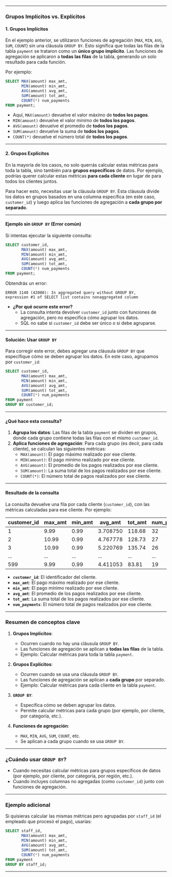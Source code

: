 
---

### **Grupos Implícitos vs. Explícitos**

#### **1. Grupos Implícitos**
En el ejemplo anterior, se utilizaron funciones de agregación (`MAX`, `MIN`, `AVG`, `SUM`, `COUNT`) sin una cláusula `GROUP BY`. Esto significa que todas las filas de la tabla `payment` se trataron como un **único grupo implícito**. Las funciones de agregación se aplicaron a **todas las filas** de la tabla, generando un solo resultado para cada función.

Por ejemplo:
```sql
SELECT MAX(amount) max_amt,
       MIN(amount) min_amt,
       AVG(amount) avg_amt,
       SUM(amount) tot_amt,
       COUNT(*) num_payments
FROM payment;
```
- Aquí, `MAX(amount)` devuelve el valor máximo de **todos los pagos**.
- `MIN(amount)` devuelve el valor mínimo de **todos los pagos**.
- `AVG(amount)` devuelve el promedio de **todos los pagos**.
- `SUM(amount)` devuelve la suma de **todos los pagos**.
- `COUNT(*)` devuelve el número total de **todos los pagos**.

---

#### **2. Grupos Explícitos**
En la mayoría de los casos, no solo querrás calcular estas métricas para toda la tabla, sino también para **grupos específicos** de datos. Por ejemplo, podrías querer calcular estas métricas **para cada cliente** en lugar de para todos los clientes juntos.

Para hacer esto, necesitas usar la cláusula `GROUP BY`. Esta cláusula divide los datos en grupos basados en una columna específica (en este caso, `customer_id`) y luego aplica las funciones de agregación a **cada grupo por separado**.

---

#### **Ejemplo sin `GROUP BY` (Error común)**
Si intentas ejecutar la siguiente consulta:
```sql
SELECT customer_id,
       MAX(amount) max_amt,
       MIN(amount) min_amt,
       AVG(amount) avg_amt,
       SUM(amount) tot_amt,
       COUNT(*) num_payments
FROM payment;
```
Obtendrás un error:
```
ERROR 1140 (42000): In aggregated query without GROUP BY, 
expression #1 of SELECT list contains nonaggregated column
```
- **¿Por qué ocurre este error?**
    - La consulta intenta devolver `customer_id` junto con funciones de agregación, pero no especifica cómo agrupar los datos.
    - SQL no sabe si `customer_id` debe ser único o si debe agruparse.

---

#### **Solución: Usar `GROUP BY`**
Para corregir este error, debes agregar una cláusula `GROUP BY` que especifique cómo se deben agrupar los datos. En este caso, agrupamos por `customer_id`:

```sql
SELECT customer_id,
       MAX(amount) max_amt,
       MIN(amount) min_amt,
       AVG(amount) avg_amt,
       SUM(amount) tot_amt,
       COUNT(*) num_payments
FROM payment
GROUP BY customer_id;
```

---

#### **¿Qué hace esta consulta?**
1. **Agrupa los datos**: Las filas de la tabla `payment` se dividen en grupos, donde cada grupo contiene todas las filas con el mismo `customer_id`.
2. **Aplica funciones de agregación**: Para cada grupo (es decir, para cada cliente), se calculan las siguientes métricas:
    - `MAX(amount)`: El pago máximo realizado por ese cliente.
    - `MIN(amount)`: El pago mínimo realizado por ese cliente.
    - `AVG(amount)`: El promedio de los pagos realizados por ese cliente.
    - `SUM(amount)`: La suma total de los pagos realizados por ese cliente.
    - `COUNT(*)`: El número total de pagos realizados por ese cliente.

---

#### **Resultado de la consulta**
La consulta devuelve una fila por cada cliente (`customer_id`), con las métricas calculadas para ese cliente. Por ejemplo:

| customer_id | max_amt | min_amt | avg_amt  | tot_amt | num_payments |
|-------------|---------|---------|----------|---------|--------------|
| 1           | 9.99    | 0.99    | 3.708750 | 118.68  | 32           |
| 2           | 10.99   | 0.99    | 4.767778 | 128.73  | 27           |
| 3           | 10.99   | 0.99    | 5.220769 | 135.74  | 26           |
| ...         | ...     | ...     | ...      | ...     | ...          |
| 599         | 9.99    | 0.99    | 4.411053 | 83.81   | 19           |

- **`customer_id`**: El identificador del cliente.
- **`max_amt`**: El pago máximo realizado por ese cliente.
- **`min_amt`**: El pago mínimo realizado por ese cliente.
- **`avg_amt`**: El promedio de los pagos realizados por ese cliente.
- **`tot_amt`**: La suma total de los pagos realizados por ese cliente.
- **`num_payments`**: El número total de pagos realizados por ese cliente.

---

### **Resumen de conceptos clave**

1. **Grupos Implícitos**:
    - Ocurren cuando no hay una cláusula `GROUP BY`.
    - Las funciones de agregación se aplican a **todas las filas** de la tabla.
    - Ejemplo: Calcular métricas para toda la tabla `payment`.

2. **Grupos Explícitos**:
    - Ocurren cuando se usa una cláusula `GROUP BY`.
    - Las funciones de agregación se aplican a **cada grupo** por separado.
    - Ejemplo: Calcular métricas para cada cliente en la tabla `payment`.

3. **`GROUP BY`**:
    - Especifica cómo se deben agrupar los datos.
    - Permite calcular métricas para cada grupo (por ejemplo, por cliente, por categoría, etc.).

4. **Funciones de agregación**:
    - `MAX`, `MIN`, `AVG`, `SUM`, `COUNT`, etc.
    - Se aplican a cada grupo cuando se usa `GROUP BY`.

---

### **¿Cuándo usar `GROUP BY`?**
- Cuando necesitas calcular métricas para grupos específicos de datos (por ejemplo, por cliente, por categoría, por región, etc.).
- Cuando incluyes columnas no agregadas (como `customer_id`) junto con funciones de agregación.

---

### **Ejemplo adicional**
Si quisieras calcular las mismas métricas pero agrupadas por `staff_id` (el empleado que procesó el pago), usarías:

```sql
SELECT staff_id,
       MAX(amount) max_amt,
       MIN(amount) min_amt,
       AVG(amount) avg_amt,
       SUM(amount) tot_amt,
       COUNT(*) num_payments
FROM payment
GROUP BY staff_id;
```

---

